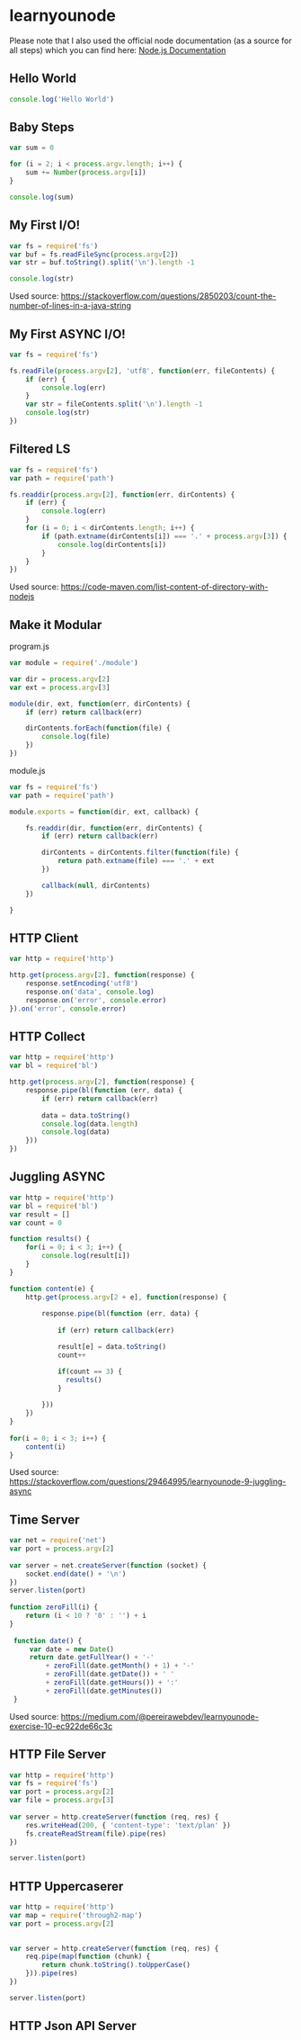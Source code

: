 # learnyounode

Please note that I also used the official node documentation (as a source for all steps) which you can find here: [Node.js Documentation](https://nodejs.org/api/)


## Hello World

```javascript
console.log('Hello World')
```

## Baby Steps

```javascript
var sum = 0

for (i = 2; i < process.argv.length; i++) {
	sum += Number(process.argv[i])
}

console.log(sum)
```

## My First I/O!

```javascript
var fs = require('fs')
var buf = fs.readFileSync(process.argv[2])
var str = buf.toString().split('\n').length -1

console.log(str)
```

Used source: https://stackoverflow.com/questions/2850203/count-the-number-of-lines-in-a-java-string

## My First ASYNC I/O!

```javascript
var fs = require('fs')

fs.readFile(process.argv[2], 'utf8', function(err, fileContents) {
	if (err) {
		console.log(err)
	}
	var str = fileContents.split('\n').length -1
	console.log(str)
})
```

## Filtered LS

```javascript
var fs = require('fs')
var path = require('path')

fs.readdir(process.argv[2], function(err, dirContents) {
	if (err) {
		console.log(err)
	}
	for (i = 0; i < dirContents.length; i++) {
		if (path.extname(dirContents[i]) === '.' + process.argv[3]) {
			console.log(dirContents[i])
		}
	}
})
```

Used source: https://code-maven.com/list-content-of-directory-with-nodejs

## Make it Modular

program.js
```javascript
var module = require('./module')

var dir = process.argv[2]
var ext = process.argv[3]

module(dir, ext, function(err, dirContents) {
	if (err) return callback(err)

	dirContents.forEach(function(file) {
		console.log(file)
	})
}) 
```

module.js
```javascript
var fs = require('fs')
var path = require('path')

module.exports = function(dir, ext, callback) {

	fs.readdir(dir, function(err, dirContents) {
		if (err) return callback(err)

		dirContents = dirContents.filter(function(file) {
			return path.extname(file) === '.' + ext
		})

		callback(null, dirContents)
	})

}
```

## HTTP Client

```javascript
var http = require('http')

http.get(process.argv[2], function(response) {
    response.setEncoding('utf8')
    response.on('data', console.log)
    response.on('error', console.error)
}).on('error', console.error)
```

## HTTP Collect

```javascript
var http = require('http')
var bl = require('bl')

http.get(process.argv[2], function(response) {
    response.pipe(bl(function (err, data) {
        if (err) return callback(err)
      
        data = data.toString()
        console.log(data.length)
        console.log(data)
    }))
})
```

## Juggling ASYNC

```javascript
var http = require('http')
var bl = require('bl')
var result = []
var count = 0

function results() {
    for(i = 0; i < 3; i++) {
        console.log(result[i])
    }
}

function content(e) {
    http.get(process.argv[2 + e], function(response) {
      
        response.pipe(bl(function (err, data) {
          
            if (err) return callback(err)

            result[e] = data.toString()
            count++

            if(count == 3) {
              results()
            }
        
        }))
    })
}
    
for(i = 0; i < 3; i++) {
    content(i)
}
```
Used source: https://stackoverflow.com/questions/29464995/learnyounode-9-juggling-async

## Time Server

```javascript
var net = require('net') 
var port = process.argv[2]
 
var server = net.createServer(function (socket) {  
    socket.end(date() + '\n') 
})  
server.listen(port) 
 
function zeroFill(i) {
    return (i < 10 ? '0' : '') + i
}
     
 function date() {
     var date = new Date()
     return date.getFullYear() + '-' 
         + zeroFill(date.getMonth() + 1) + '-'
         + zeroFill(date.getDate()) + ' '
         + zeroFill(date.getHours()) + ':'
         + zeroFill(date.getMinutes())
 }
 ```
Used source: https://medium.com/@pereirawebdev/learnyounode-exercise-10-ec922de66c3c
 
## HTTP File Server

```javascript
var http = require('http')
var fs = require('fs')
var port = process.argv[2]
var file = process.argv[3]
 
var server = http.createServer(function (req, res) {  
    res.writeHead(200, { 'content-type': 'text/plan' })
    fs.createReadStream(file).pipe(res)
})

server.listen(port)
```

## HTTP Uppercaserer

```javascript
var http = require('http')
var map = require('through2-map')
var port = process.argv[2]
 

var server = http.createServer(function (req, res) {
    req.pipe(map(function (chunk) {
        return chunk.toString().toUpperCase()
    })).pipe(res)
})

server.listen(port)
```

## HTTP Json API Server
